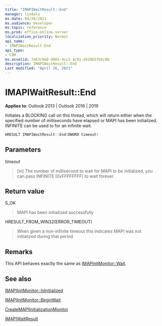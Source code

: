 ```yaml
---
title: "IMAPIWaitResult::End" 
manager: lindalu
ms.date: 04/26/2021
ms.audience: Developer
ms.topic: reference
ms.prod: office-online-server
localization_priority: Normal
api_name:
- IMAPIWaitResult.End
api_type:
- COM
ms.assetid: 7463c9e8-d065-4cc3-ac01-d428b57bbc88
description: IMAPIWaitResult::End
Last modified: "April 26, 2021"
---
```


# IMAPIWaitResult::End
  
**Applies to**: Outlook 2013 | Outlook 2016 | 2019

Initiates a BLOCKING call on this thread, which will return either when the specified number of milliseconds have elapsed or MAPI has been initialized. INFINITE can be used to for an infinite wait.

```cpp
HRESULT IMAPIWaitResult::End(DWORD timeout)
```

## Parameters

_timeout_
> [in] The number of millisecond to wait for MAPI to be initialized, you can pass INFINITE (0xFFFFFFFF) to wait forever.

## Return value

S_OK
> MAPI has been initialized successfully

HRESULT_FROM_WIN32(ERROR_TIMEOUT)
> When given a non-infinite timeout this indicates MAPI was not initialized during that period.

## Remarks
This API behaves exactly the same as [IMAPInitMonitor::Wait](imapiinitmonitor-wait.md).
  
## See also

[IMAPIInitMonitor::IsInitialized](imapiinitmonitor-isinitialized.md)

[IMAPIInitMonitor::BeginWait](imapiinitmonitor-beginwait.md)

[CreateMAPIInitializationMonitor](createmapiinitializationmonitor.md)

[IMAPIWaitResult](imapiwaitresultiunknown.md)
